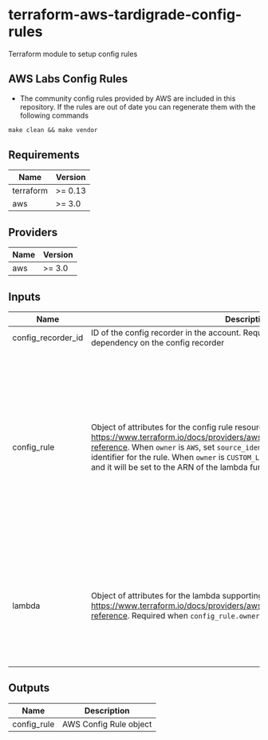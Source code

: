# terraform-aws-tardigrade-config-rules

Terraform module to setup config rules

## AWS Labs Config Rules
* The community config rules provided by AWS are included in this repository. If the rules are out of date you can regenerate them with the following commands
```Makefile
make clean && make vendor
```


<!-- BEGIN TFDOCS -->
## Requirements

| Name | Version |
|------|---------|
| terraform | >= 0.13 |
| aws | >= 3.0 |

## Providers

| Name | Version |
|------|---------|
| aws | >= 3.0 |

## Inputs

| Name | Description | Type | Default | Required |
|------|-------------|------|---------|:--------:|
| config\_recorder\_id | ID of the config recorder in the account. Required to address the implicit dependency on the config recorder | `string` | n/a | yes |
| config\_rule | Object of attributes for the config rule resource, see https://www.terraform.io/docs/providers/aws/r/config_config_rule.html#argument-reference. When `owner` is `AWS`, set `source_identifer` to the AWS predefined identifier for the rule. When `owner` is `CUSTOM_LAMBDA`, set `source_identifier` to `null` and it will be set to the ARN of the lambda function | <pre>object({<br>    description                 = string<br>    input_parameters            = string<br>    maximum_execution_frequency = string<br>    name                        = string<br>    owner                       = string<br>    source_identifier           = string<br>    tags                        = map(string)<br>    scope = object({<br>      compliance_resource_id    = string<br>      compliance_resource_types = list(string)<br>      tag_key                   = string<br>      tag_value                 = string<br>    })<br>    source_details = list(object({<br>      message_type = string<br>    }))<br>  })</pre> | n/a | yes |
| lambda | Object of attributes for the lambda supporting a custom config rule, see https://www.terraform.io/docs/providers/aws/r/lambda_function.html#argument-reference. Required when `config_rule.owner` is `CUSTOM_LAMBDA` | <pre>object({<br>    description                    = string<br>    handler                        = string<br>    name                           = string<br>    policy                         = string<br>    runtime                        = string<br>    source_path                    = string<br>    reserved_concurrent_executions = number<br>    tags                           = map(string)<br>    timeout                        = number<br>  })</pre> | <pre>{<br>  "description": null,<br>  "handler": null,<br>  "name": null,<br>  "policy": null,<br>  "reserved_concurrent_executions": null,<br>  "runtime": null,<br>  "source_path": null,<br>  "tags": null,<br>  "timeout": null<br>}</pre> | no |

## Outputs

| Name | Description |
|------|-------------|
| config\_rule | AWS Config Rule object |

<!-- END TFDOCS -->
